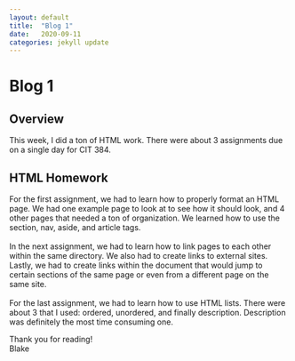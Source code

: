 ```yaml
---
layout: default
title:  "Blog 1"
date:   2020-09-11
categories: jekyll update
---
```


<h1>Blog 1</h1>

<h2>Overview</h2>
This week, I did a ton of HTML work. There were about 3 assignments due on a single day for CIT 384.
<h2>HTML Homework</h2>
For the first assignment, we had to learn how to properly format an HTML page. We had one example page to look at to see how it should look, and 4 other pages that needed a ton of organization. We learned how to use the section, nav, aside, and article tags.<br/><br/>
In the next assignment, we had to learn how to link pages to each other within the same directory. We also had to create links to external sites. Lastly, we had to create links within the document that would jump to certain sections of the same page or even from a different page on the same site.<br/><br/>
For the last assignment, we had to learn how to use HTML lists. There were about 3 that I used: ordered, unordered, and finally description. Description was definitely the most time consuming one. 

Thank you for reading!<br/>
Blake
